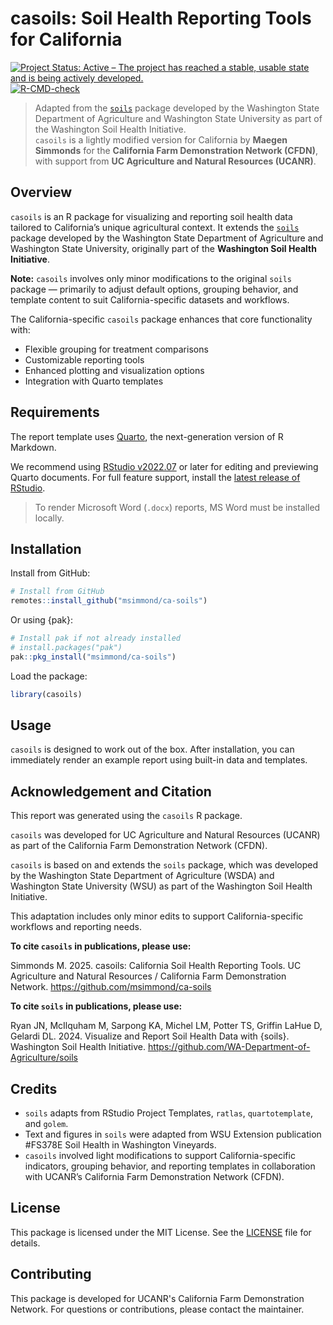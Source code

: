 # casoils: Soil Health Reporting Tools for California

<!-- badges: start -->
[![Project Status: Active – The project has reached a stable, usable state and is being actively developed.](https://www.repostatus.org/badges/latest/active.svg)](https://www.repostatus.org/#active)
[![R-CMD-check](https://github.com/msimmond/ca-soils/actions/workflows/R-CMD-check.yaml/badge.svg)](https://github.com/msimmond/ca-soils/actions/workflows/R-CMD-check.yaml)
<!-- badges: end -->

> Adapted from the [`soils`](https://github.com/WA-Department-of-Agriculture/soils) package developed by the Washington State Department of Agriculture and Washington State University as part of the Washington Soil Health Initiative.  
> `casoils` is a lightly modified version for California by **Maegen Simmonds** for the **California Farm Demonstration Network (CFDN)**, with support from **UC Agriculture and Natural Resources (UCANR)**.

## Overview

`casoils` is an R package for visualizing and reporting soil health data tailored to California’s unique agricultural context. It extends the [`soils`](https://github.com/WA-Department-of-Agriculture/soils) package developed by the Washington State Department of Agriculture and Washington State University, originally part of the **Washington Soil Health Initiative**.

**Note:** `casoils` involves only minor modifications to the original `soils` package — primarily to adjust default options, grouping behavior, and template content to suit California-specific datasets and workflows.

The California-specific `casoils` package enhances that core functionality with:

- Flexible grouping for treatment comparisons  
- Customizable reporting tools  
- Enhanced plotting and visualization options  
- Integration with Quarto templates  

## Requirements

The report template uses [Quarto](https://quarto.org/docs/get-started/), the next-generation version of R Markdown.

We recommend using [RStudio v2022.07](https://dailies.rstudio.com/version/2022.07.2+576.pro12/) or later for editing and previewing Quarto documents. For full feature support, install the [latest release of RStudio](https://posit.co/download/rstudio-desktop/).

> To render Microsoft Word (`.docx`) reports, MS Word must be installed locally.

## Installation

Install from GitHub:

``` r
# Install from GitHub
remotes::install_github("msimmond/ca-soils")
```

Or using {pak}:

``` r
# Install pak if not already installed
# install.packages("pak")
pak::pkg_install("msimmond/ca-soils")
```

Load the package:

``` r
library(casoils)
```

## Usage

`casoils` is designed to work out of the box. After installation, you can immediately render an example report using built-in data and templates.

## Acknowledgement and Citation

This report was generated using the `casoils` R package.

`casoils` was developed for UC Agriculture and Natural Resources (UCANR) as part of the California Farm Demonstration Network (CFDN).

`casoils` is based on and extends the `soils` package, which was developed by the Washington State Department of Agriculture (WSDA) and Washington State University (WSU) as part of the Washington Soil Health Initiative.

This adaptation includes only minor edits to support California-specific workflows and reporting needs.

**To cite `casoils` in publications, please use:**

Simmonds M. 2025. casoils: California Soil Health Reporting Tools. UC Agriculture and Natural Resources / California Farm Demonstration Network. https://github.com/msimmond/ca-soils

**To cite `soils` in publications, please use:**

Ryan JN, McIlquham M, Sarpong KA, Michel LM, Potter TS, Griffin LaHue D, Gelardi DL. 2024. Visualize and Report Soil Health Data with {soils}. Washington Soil Health Initiative. https://github.com/WA-Department-of-Agriculture/soils

## Credits

- `soils` adapts from RStudio Project Templates, `ratlas`, `quartotemplate`, and `golem`.
- Text and figures in `soils` were adapted from WSU Extension publication #FS378E Soil Health in Washington Vineyards.
- `casoils` involved light modifications to support California-specific indicators, grouping behavior, and reporting templates in collaboration with UCANR’s California Farm Demonstration Network (CFDN).

## License

This package is licensed under the MIT License. See the [LICENSE](LICENSE) file for details.

## Contributing

This package is developed for UCANR's California Farm Demonstration Network. For questions or contributions, please contact the maintainer.
